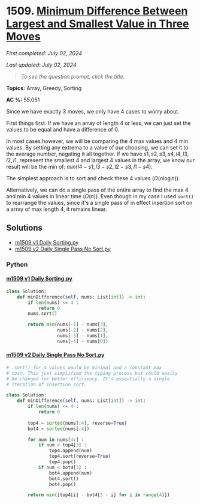 # 1509. [Minimum Difference Between Largest and Smallest Value in Three Moves](<https://leetcode.com/problems/minimum-difference-between-largest-and-smallest-value-in-three-moves>)

*First completed: July 02, 2024*

*Last updated: July 02, 2024*


> *To see the question prompt, click the title.*

**Topics:** Array, Greedy, Sorting

**AC %:** 55.051


Since we have exactly 3 moves, we only have 4 cases to worry about.

First things first. If we have an array of length 4 or less, we can just set the values to be equal and have a difference of 0.

In most cases however, we will be comparing the 4 max values and 4 min values. By setting any extrema to a value of our choosing, we can set it to the average number, negating it all together. If we have $s1, s2, s3, s4, l4, l3, l2, l1,$ represent the smallest 4 and largest 4 values in the array, we know our result will be the min of: $min(l4-s1, l3-s2, l2-s3, l1-s4)$. 

The simplest approach is to sort and check these 4 values ($O(n\log{n})$).

Alternatively, we can do a single pass of the entire array to find the max 4 and min 4 values in linear time ($O(n)$). Even though in my case I used `sort()` to rearrange the values, since it's a single pass of in effect insertion sort on a array of max length 4, it remains linear. 

## Solutions

- [m1509 v1 Daily Sorting.py](<../my-submissions/m1509 v1 Daily Sorting.py>)
- [m1509 v2 Daily Single Pass No Sort.py](<../my-submissions/m1509 v2 Daily Single Pass No Sort.py>)
### Python
#### [m1509 v1 Daily Sorting.py](<../my-submissions/m1509 v1 Daily Sorting.py>)
```Python
class Solution:
    def minDifference(self, nums: List[int]) -> int:
        if len(nums) <= 4 :
            return 0
        nums.sort()

        return min(nums[-1] - nums[3], 
                   nums[-2] - nums[2], 
                   nums[-3] - nums[1], 
                   nums[-4] - nums[0])
```

#### [m1509 v2 Daily Single Pass No Sort.py](<../my-submissions/m1509 v2 Daily Single Pass No Sort.py>)
```Python
# .sort() for 4 values would be minimal and a constant max 
# cost. This just simplified the typing process but could easily
# be changed for better efficiency. It's essentially a single 
# iteration of insertion sort.

class Solution:
    def minDifference(self, nums: List[int]) -> int:
        if len(nums) <= 4 :
            return 0
        
        top4 = sorted(nums[:4], reverse=True)
        bot4 = sorted(nums[:4])

        for num in nums[4:] :
            if num > top4[3] :
                top4.append(num)
                top4.sort(reverse=True)
                top4.pop()
            if num < bot4[3] :
                bot4.append(num)
                bot4.sort()
                bot4.pop()

        return min([top4[i] - bot4[3 - i] for i in range(4)])

```

